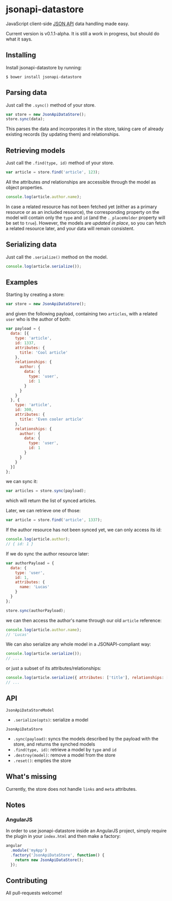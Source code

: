 # jsonapi-datastore

JavaScript client-side [JSON API](http://jsonapi.org) data handling made easy.

Current version is v0.1.1-alpha. It is still a work in progress, but should do what it says.

## Installing

Install jsonapi-datastore by running:
```
$ bower install jsonapi-datastore
```

## Parsing data

Just call the `.sync()` method of your store.
```javascript
var store = new JsonApiDataStore();
store.sync(data);
```
This parses the data and incorporates it in the store, taking care of already existing records (by updating them) and relationships.

## Retrieving models

Just call the `.find(type, id)` method of your store.
```javascript
var article = store.find('article', 123);
```
All the attributes *and* relationships are accessible through the model as object properties.
```javascript
console.log(article.author.name);
```
In case a related resource has not been fetched yet (either as a primary resource or as an included resource), the corresponding property on the model will contain only the `type` and `id` (and the `._placeHolder` property will be set to `true`). However, the models are *updated in place*, so you can fetch a related resource later, and your data will remain consistent.

## Serializing data

Just call the `.serialize()` method on the model.
```javascript
console.log(article.serialize());
```

## Examples

Starting by creating a store:
```javascript
var store = new JsonApiDataStore();
```
and given the following payload, containing two `articles`, with a related `user` who is the author of both:
```javascript
var payload = {
  data: [{
    type: 'article',
    id: 1337,
    attributes: {
      title: 'Cool article'
    },
    relationships: {
      author: {
        data: {
          type: 'user',
          id: 1
        }
      }
    }
  }, {
    type: 'article',
    id: 300,
    attributes: {
      title: 'Even cooler article'
    },
    relationships: {
      author: {
        data: {
          type: 'user',
          id: 1
        }
      }
    }
  }]
};
```
we can sync it:
```javascript
var articles = store.sync(payload);
```
which will return the list of synced articles.

Later, we can retrieve one of those:
```javascript
var article = store.find('article', 1337);
```
If the author resource has not been synced yet, we can only access its id:
```javascript
console.log(article.author);
// { id: 1 }
```
If we do sync the author resource later:
```javascript
var authorPayload = {
  data: {
    type: 'user',
    id: 1,
    attributes: {
      name: 'Lucas'
    }
  }
};

store.sync(authorPayload);
```
we can then access the author's name through our old `article` reference:
```javascript
console.log(article.author.name);
// 'Lucas'
```
We can also serialize any whole model in a JSONAPI-compliant way:
```javascript
console.log(article.serialize());
// ...
```
or just a subset of its attributes/relationships:
```javascript
console.log(article.serialize({ attributes: ['title'], relationships: []}));
// ...
```

## API

`JsonApiDataStoreModel`
- `.serialize(opts)`: serialize a model

`JsonApiDataStore`
- `.sync(payload)`: syncs the models described by the payload with the store, and returns the synched models
- `.find(type, id)`: retrieve a model by `type` and `id`
- `.destroy(model)`: remove a model from the store
- `.reset()`: empties the store

## What's missing

Currently, the store does not handle `links` and `meta` attributes.

## Notes

### AngularJS

In order to use jsonapi-datastore inside an AngularJS project, simply require the plugin in your `index.html` and then make a factory:
```javascript
angular
  .module('myApp')
  .factory('JsonApiDataStore', function() {
    return new JsonApiDataStore();
  });
```

## Contributing

All pull-requests welcome!
